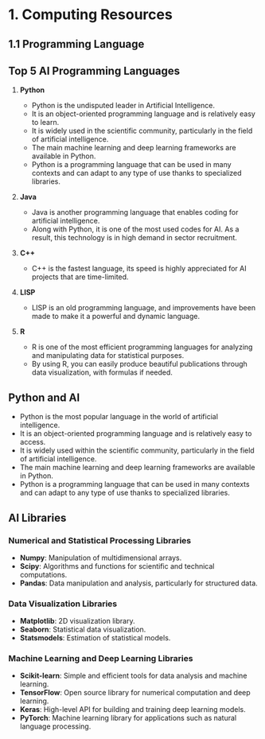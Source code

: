 # 1. Computing Resources 

## 1.1 Programming Language

## Top 5 AI Programming Languages

1. **Python**
   - Python is the undisputed leader in Artificial Intelligence.
   - It is an object-oriented programming language and is relatively easy to learn.
   - It is widely used in the scientific community, particularly in the field of artificial intelligence.
   - The main machine learning and deep learning frameworks are available in Python.
   - Python is a programming language that can be used in many contexts and can adapt to any type of use thanks to specialized libraries.

2. **Java**
   - Java is another programming language that enables coding for artificial intelligence.
   - Along with Python, it is one of the most used codes for AI. As a result, this technology is in high demand in sector recruitment.

3. **C++**
   - C++ is the fastest language, its speed is highly appreciated for AI projects that are time-limited.

4. **LISP**
   - LISP is an old programming language, and improvements have been made to make it a powerful and dynamic language.

5. **R**
   - R is one of the most efficient programming languages for analyzing and manipulating data for statistical purposes.
   - By using R, you can easily produce beautiful publications through data visualization, with formulas if needed.

## Python and AI

- Python is the most popular language in the world of artificial intelligence.
- It is an object-oriented programming language and is relatively easy to access.
- It is widely used within the scientific community, particularly in the field of artificial intelligence.
- The main machine learning and deep learning frameworks are available in Python.
- Python is a programming language that can be used in many contexts and can adapt to any type of use thanks to specialized libraries.

## AI Libraries

### Numerical and Statistical Processing Libraries

- **Numpy**: Manipulation of multidimensional arrays.
- **Scipy**: Algorithms and functions for scientific and technical computations.
- **Pandas**: Data manipulation and analysis, particularly for structured data.

### Data Visualization Libraries

- **Matplotlib**: 2D visualization library.
- **Seaborn**: Statistical data visualization.
- **Statsmodels**: Estimation of statistical models.

### Machine Learning and Deep Learning Libraries

- **Scikit-learn**: Simple and efficient tools for data analysis and machine learning.
- **TensorFlow**: Open source library for numerical computation and deep learning.
- **Keras**: High-level API for building and training deep learning models.
- **PyTorch**: Machine learning library for applications such as natural language processing.
